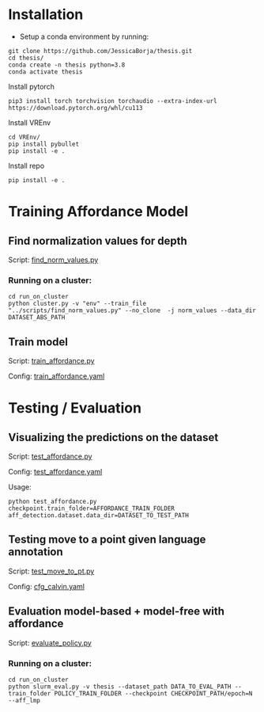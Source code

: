 # Installation
- Setup a conda environment by running:
```
git clone https://github.com/JessicaBorja/thesis.git
cd thesis/
conda create -n thesis python=3.8
conda activate thesis
```

Install pytorch
```
pip3 install torch torchvision torchaudio --extra-index-url https://download.pytorch.org/whl/cu113
```

Install VREnv
```
cd VREnv/
pip install pybullet
pip install -e .
```

Install repo
```
pip install -e .
```

# Training Affordance Model
## Find normalization values for depth
Script: [find_norm_values.py](./scripts/find_norm_values.py)

### Running on a cluster:
```
cd run_on_cluster
python cluster.py -v "env" --train_file "../scripts/find_norm_values.py" --no_clone  -j norm_values --data_dir DATASET_ABS_PATH
```

## Train model
Script: [train_affordance.py](./train_affordance.py)

Config: [train_affordance.yaml](./config/train_affordance.yaml)

# Testing / Evaluation
## Visualizing the predictions on the dataset
Script: [test_affordance.py](./scripts/test_affordance.py)

Config: [test_affordance.yaml](./config/test_affordance.yaml)

Usage:
```
python test_affordance.py checkpoint.train_folder=AFFORDANCE_TRAIN_FOLDER aff_detection.dataset.data_dir=DATASET_TO_TEST_PATH
```

## Testing move to a point given language annotation
Script: [test_move_to_pt.py](./scripts/test_move_to_pt.py)

Config: [cfg_calvin.yaml](./config/cfg_calvin.yaml)

## Evaluation model-based + model-free with affordance
Script: [evaluate_policy.py](./thesis/evaluation/evaluate_policy.py)

### Running on a cluster:
```
cd run_on_cluster
python slurm_eval.py -v thesis --dataset_path DATA_TO_EVAL_PATH --train_folder POLICY_TRAIN_FOLDER --checkpoint CHECKPOINT_PATH/epoch=N --aff_lmp
```
